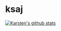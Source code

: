 # ksaj

[![Karsten's github stats](https://github-readme-stats.vercel.app/api?username=ksaj)](https://github.com/anuraghazra/github-readme-stats)
